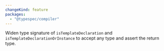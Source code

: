 ```yaml
---
changeKind: feature
packages:
  - "@typespec/compiler"
---
```


Widen type signature of `isTemplateDeclaration` and `isTemplateDeclarationOrInstance` to accept any type and assert the return type.